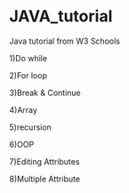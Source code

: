 # JAVA_tutorial
Java tutorial from W3 Schools

1)Do while

2)For loop

3)Break & Continue

4)Array

5)recursion

6)OOP

7)Editing Attributes

8)Multiple Attribute
